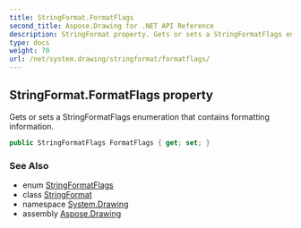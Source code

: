 ```yaml
---
title: StringFormat.FormatFlags
second_title: Aspose.Drawing for .NET API Reference
description: StringFormat property. Gets or sets a StringFormatFlags enumeration that contains formatting information
type: docs
weight: 70
url: /net/system.drawing/stringformat/formatflags/
---
```

## StringFormat.FormatFlags property

Gets or sets a StringFormatFlags enumeration that contains formatting information.

```csharp
public StringFormatFlags FormatFlags { get; set; }
```

### See Also

* enum [StringFormatFlags](../../stringformatflags/)
* class [StringFormat](../)
* namespace [System.Drawing](../../stringformat/)
* assembly [Aspose.Drawing](../../../)


